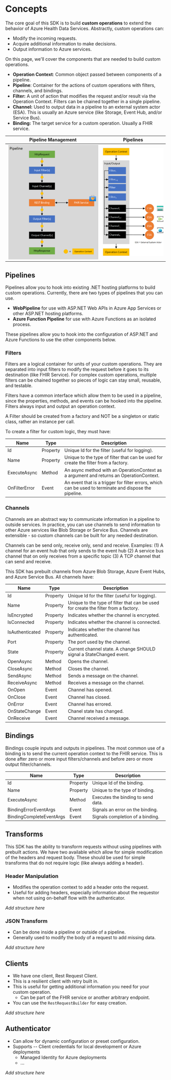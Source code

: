 # Concepts

The core goal of this SDK is to build **custom operations** to extend the behavior of Azure Health Data Services. Abstractly, custom operations can:

- Modify the incoming requests.
- Acquire additional information to make decisions.
- Output information to Azure services.

On this page, we'll cover the components that are needed to build custom operations.

- **Operation Context**: Common object passed between components of a pipeline.
- **Pipeline**: Container for the actions of custom operations with filters, channels, and bindings.
- **Filter:** A unit of action that modifies the request and/or result via the Operation Context. Filters can be chained together in a single pipeline.
- **Channel:** Used to output data in a pipeline to an external system actor (ESA). This is usually an Azure service (like Storage, Event Hub, and/or Service Bus).
- **Binding:** The target service for a custom operation. Usually a FHIR service.

Pipeline Management |  Pipelines
:-------------------------:|:-------------------------:
![Pipeline overview](./images/pipeline.png)  | ![Pipeline input output](./images/pipeline-input-output.png)

## Pipelines

Pipelines allow you to hook into existing .NET hosting platforms to build custom operations. Currently, there are two types of pipelines that you can use.

- **WebPipeline** for use with ASP.NET Web APIs in Azure App Services or other ASP.NET hosting platforms.
- **Azure Function Pipeline** for use with Azure Functions as an isolated process.

These pipelines allow you to hook into the configuration of ASP.NET and Azure Functions to use the other components below.

### Filters

Filters are a logical container for units of your custom operations. They are separated into input filters to modify the request before it goes to its destination (like FHIR Service). For complex custom operations, multiple filters can be chained together so pieces of logic can stay small, reusable, and testable.

Filters have a common interface which allow them to be used in a pipeline, since the properties, methods, and events can be hooked into the pipeline. Filters always input and output an operation context.

A Filter should be created from a factory and NOT be a singleton or static class, rather an instance per call.

To create a filter for custom logic, they must have:

| Name | Type | Description |
|------| ---- | ----------- |
| Id | Property | Unique Id for the filter (useful for logging). |
| Name | Property | Unique to the type of filter that can be used for create the filter from a factory. |
| ExecuteAsync | Method | An async method with an OperationContext as a argument and returns an OperationContext. |
| OnFilterError | Event | An event that is a trigger for filter errors, which can be used to terminate and dispose the pipeline. |

### Channels

Channels are an abstract way to communicate information in a pipeline to outside services. In practice, you can use channels to send information to other Azure services like Blob Storage or Service Bus. Channels are extensible - so custom channels can be built for any needed destination.

Channels can be send only, receive only, send and receive. Examples: (1) A channel for an event hub that only sends to the event hub (2) A service bus channel that on only receives from a specific topic (3) A TCP channel that can send and receive.

This SDK has prebuilt channels from Azure Blob Storage, Azure Event Hubs, and Azure Service Bus. All channels have:

| Name | Type | Description |
|------| ---- | ----------- |
| Id | Property | Unique Id for the filter (useful for logging). |
| Name | Property | Unique to the type of filter that can be used for create the filter from a factory. |
| IsEncrypted | Property | Indicates whether the channel is encrypted. |
| IsConnected | Property | Indicates whether the channel is connected. |
| IsAuthenticated | Property | Indicates whether the channel has authenticated. |
| Port | Property | The port used by the channel. |
| State | Property | Current channel state. A change SHOULD signal a StateChanged event. |
 OpenAsync | Method | Opens the channel. |
| CloseAsync | Method | Closes the channel. |
| SendAsync | Method | Sends a message on the channel. |
| ReceiveAsync | Method | Receives a message on the channel. |
| OnOpen | Event | Channel has opened. |
| OnClose | Event | Channel has closed. |
| OnError | Event | Channel has errored. |
| OnStateChange | Event | Chanel state has changed. |
| OnReceive | Event | Channel received a message. |

## Bindings

Bindings couple inputs and outputs in pipelines. The most common use of a binding is to send the current operation context to the FHIR service. This is done after zero or more input filters/channels and before zero or more output filter/channels.

| Name | Type | Description |
|------| ---- | ----------- |
| Id | Property | Unique Id of the binding. |
| Name | Property | Unique to the type of binding. |
| ExecuteAsync | Method | Executes the binding to send data. |
| BindingErrorEventArgs | Event | Signals an error on the binding. |
| BindingCompleteEventArgs | Event | Signals completion of a binding. |

## Transforms

This SDK has the ability to transform requests without using pipelines with prebuilt actions. We have two available which allow for simple modification of the headers and request body. These should be used for simple transforms that do not require logic (like always adding a header).

### Header Manipulation

- Modifies the operation context to add a header onto the request.
- Useful for adding headers, especially information about the requestor when not using on-behalf flow with the authenticator. 

*Add structure here*

### JSON Transform

- Can be done inside a pipeline or outside of a pipeline.
- Generally used to modify the body of a request to add missing data.

*Add structure here*

## Clients

- We have one client, Rest Request Client.
- This is a resilient client with retry built in.
- This is useful for getting additional information you need for your custom operation.
  - Can be part of the FHIR service or another arbitrary endpoint.
- You can use the `RestRequestBuilder` for easy creation.

*Add structure here*

## Authenticator

- Can allow for dynamic configuration or preset configuration.
- Supports
  -- Client credentials for local development or Azure deployments
  -  Managed Identity for Azure deployments
  - ...

*Add structure here*